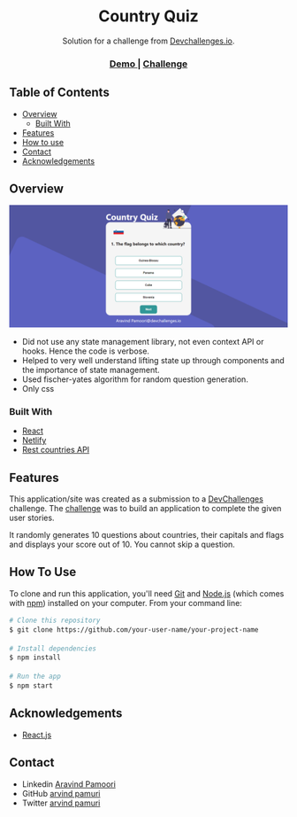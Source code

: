 <!-- Please update value in the {}  -->

<h1 align="center">Country Quiz</h1>

<div align="center">
   Solution for a challenge from  <a href="http://devchallenges.io" target="_blank">Devchallenges.io</a>.
</div>

<div align="center">
  <h3>
    <a href="https://countryknowledge.netlify.app/">
      Demo
    </a>
    <span> | </span>
    <a href="https://devchallenges.io/challenges/Bu3G2irnaXmfwQ8sZkw8">
      Challenge
    </a>
  </h3>
</div>

<!-- TABLE OF CONTENTS -->

## Table of Contents

- [Overview](#overview)
  - [Built With](#built-with)
- [Features](#features)
- [How to use](#how-to-use)
- [Contact](#contact)
- [Acknowledgements](#acknowledgements)

<!-- OVERVIEW -->

## Overview

![screenshot](https://github.com/arvindpamuri/country-quiz/blob/master/quiz-demo.png)

- Did not use any state management library, not even context API or hooks. Hence the code is verbose.
- Helped to very well understand lifting state up through components and the importance of state management.
- Used fischer-yates algorithm for random question generation.
- Only css

### Built With

<!-- This section should list any major frameworks that you built your project using. Here are a few examples.-->

- [React](https://reactjs.org/)
- [Netlify](https://www.netlify.com/)
- [Rest countries API](https://restcountries.eu/)

## Features

<!-- List the features of your application or follow the template. Don't share the figma file here :) -->

This application/site was created as a submission to a [DevChallenges](https://devchallenges.io/challenges) challenge. The [challenge](https://devchallenges.io/challenges/Bu3G2irnaXmfwQ8sZkw8) was to build an application to complete the given user stories.

It randomly generates 10 questions about countries, their capitals and flags and displays your score out of 10.
You cannot skip a question.
## How To Use

<!-- Example: -->

To clone and run this application, you'll need [Git](https://git-scm.com) and [Node.js](https://nodejs.org/en/download/) (which comes with [npm](http://npmjs.com)) installed on your computer. From your command line:

```bash
# Clone this repository
$ git clone https://github.com/your-user-name/your-project-name

# Install dependencies
$ npm install

# Run the app
$ npm start
```

## Acknowledgements

<!-- This section should list any articles or add-ons/plugins that helps you to complete the project. This is optional but it will help you in the future. For example: -->

- [React.js](https://reactjs.org/docs/getting-started.html)

## Contact

- Linkedin [Aravind Pamoori](https://www.linkedin.com/in/aravind-pamoori-7890b0129/)
- GitHub [arvind pamuri](https://{github.com/arvindpamuri})
- Twitter [arvind pamuri](https://twitter.com/naivephilosopy)
